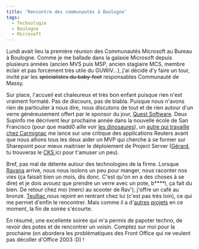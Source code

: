 ```yaml
---
title: 'Rencontre des communautés à Boulogne'
tags:
  - Technologie
  - Boulogne
  - Microsoft
---
```


Lundi avait lieu la première réunion des Communautés Microsoft au Bureau à
Boulogne. Comme je me ballade dans la galaxie Microsoft depuis plusieurs années
(ancien MVS puis MSP, ancien stagiaire MCS, membre éclair et pas forcément très
utile du GUWIV…), j'ai décidé d'y faire un tour, invité par les
<span style="text-decoration: line-through">spécialistes du baby-foot</span>
responsables Communauté de Massy.

Sur place, l'accueil est chaleureux et très bon enfant puisque rien n'est
vraiment formaté. Pas de discours, pas de blabla. Puisque nous n'avons rien de
particulier à nous dire, nous discutons de tout et de rien autour d'un verre
généreusement offert par le sponsor du jour,
[Quest Software](http://www.quest.com/). Deux Supinfo me décrivent leur
prochaine année dans la nouvelle école de San Francisco (pour que madd0 aille
voir [les dinosaures](http://soup.madd0.com/post/48587906/non-il-ne-mord-pas)),
un
[autre qui travaille chez Carmignac](http://experience-supinfo.blogspot.com/2008/09/stage-de-fin-danne-chez-carmignac.html)
me lance sur une critique des applications Reuters avant que nous allions tous
les deux aider un MVP qui cherche à se former sur Sharepoint pour mieux
maitriser le déploiement de Project Server
([Gérard](http://www.pragma-soft.com/index_fr.html), tu trouveras le
[CKS ](http://www.codeplex.com/CKS)ici pour t'amuser un peu).

Bref, pas mal de détente autour des technologies de la firme. Lorsque
[Ravana](http://www.hugedomains.com/domain_profile.cfm?d=geekementcorrect&e=com)
arrive, nous nous isolons un peu pour manger, nous raconter nos vies (ça faisait
bien un mois, dis donc. C'est qu'on en a des choses à se dire) et je dois avouez
que prendre un verre avec un pote, b\*\*\*\*l, ça fait du bien. De retour chez
moi (merci au scooter de Rav'), j'offre un café au bronzé.
[Teulliac ](http://www.teulliac.com/)nous rejoint en rentrant chez lui (c'est
pas très loin), ce qui me permet d'enfin le rencontrer. Mais comme il a
d'[autres](http://fr.wikipedia.org/wiki/Couche_culotte)
[projets](http://fr.wikipedia.org/wiki/Emploi) en ce moment, la fin de soirée
s'écourte.

En résumé, une excellente soirée qui m'a permis de papoter techno, de revoir des
potes et de rencontrer un voisin. Comptez sur moi pour la prochaine (on abordera
les problématiques des Front Office qui ne veulent pas décoller d'Office
2003&nbsp;:D)&nbsp;!
